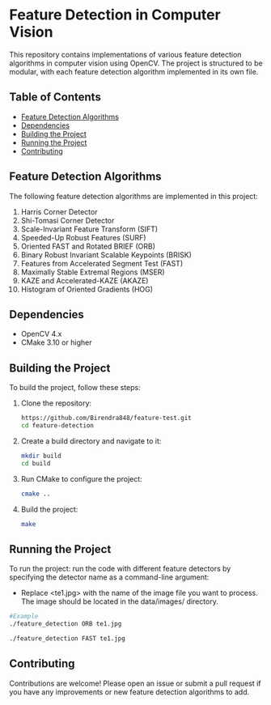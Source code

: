 # Feature Detection in Computer Vision

This repository contains implementations of various feature detection algorithms in computer vision using OpenCV. The project is structured to be modular, with each feature detection algorithm implemented in its own file.

## Table of Contents

- [Feature Detection Algorithms](#feature-detection-algorithms)
- [Dependencies](#dependencies)
- [Building the Project](#building-the-project)
- [Running the Project](#running-the-project)
- [Contributing](#contributing)

## Feature Detection Algorithms

The following feature detection algorithms are implemented in this project:

1. Harris Corner Detector
2. Shi-Tomasi Corner Detector
3. Scale-Invariant Feature Transform (SIFT)
4. Speeded-Up Robust Features (SURF)
5. Oriented FAST and Rotated BRIEF (ORB)
6. Binary Robust Invariant Scalable Keypoints (BRISK)
7. Features from Accelerated Segment Test (FAST)
8. Maximally Stable Extremal Regions (MSER)
9. KAZE and Accelerated-KAZE (AKAZE)
10. Histogram of Oriented Gradients (HOG)


## Dependencies

- OpenCV 4.x
- CMake 3.10 or higher

## Building the Project

To build the project, follow these steps:

1. Clone the repository:
    ```sh
    https://github.com/Birendra848/feature-test.git
    cd feature-detection
    ```

2. Create a build directory and navigate to it:
    ```sh
    mkdir build
    cd build
    ```

3. Run CMake to configure the project:
    ```sh
    cmake ..
    ```

4. Build the project:
    ```sh
    make
    ```

## Running the Project

To run the project:
run the code with different feature detectors by specifying the detector name as a command-line argument:
- Replace <te1.jpg> with the name of the image file you want to process. The image should be located in the data/images/ directory.
```sh
#Example
./feature_detection ORB te1.jpg
```
```sh
./feature_detection FAST te1.jpg
```

## Contributing
Contributions are welcome! Please open an issue or submit a pull request if you have any improvements or new feature detection algorithms to add.
